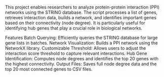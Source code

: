 This project enables researchers to analyze protein-protein interaction (PPI) networks using the STRING database. The script processes a list of genes, retrieves interaction data, builds a network, and identifies important genes based on their connectivity (node degree). It is particularly useful for identifying hub genes that play a crucial role in biological networks.

Features
Batch Querying: Efficiently queries the STRING database for large gene lists in batches.
Network Visualization: Builds a PPI network using the NetworkX library.
Customizable Threshold: Allows users to adjust the interaction score threshold to capture relevant interactions.
Hub Gene Identification: Computes node degrees and identifies the top 20 genes with the highest connectivity.
Output Files: Saves full node degree data and the top 20 most connected genes to CSV files.
